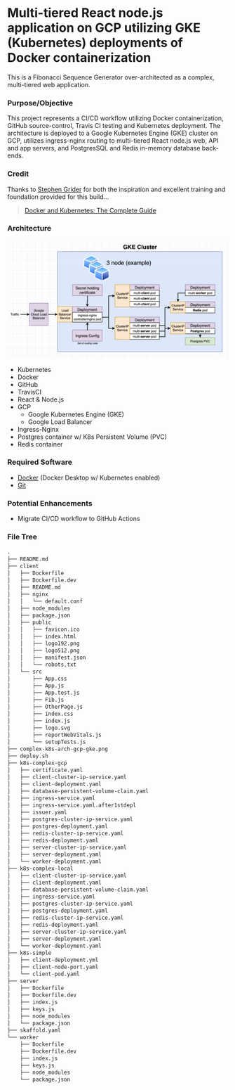 # Multi-tiered React node.js application on GCP utilizing GKE (Kubernetes) deployments of Docker containerization

This is a Fibonacci Sequence Generator over-architected as a complex, multi-tiered web application.

### Purpose/Objective

This project represents a CI/CD workflow utilizing Docker containerization, GitHub source-control, Travis CI testing and Kubernetes deployment. The architecture is deployed to a Google Kubernetes Engine (GKE) cluster on GCP, utilizes ingress-nginx routing to multi-tiered React node.js web, API and app servers, and PostgresSQL and Redis in-memory database back-ends.

### Credit

Thanks to [Stephen Grider](https://www.linkedin.com/in/stephengrider/) for both the inspiration and excellent training and foundation provided for this build...

> [Docker and Kubernetes: The Complete Guide](https://www.udemy.com/course/docker-and-kubernetes-the-complete-guide/)

### Architecture

![Application Architecture](./complex-k8s-arch-gcp-gke.png)

* Kubernetes
* Docker
* GitHub
* TravisCI
* React & Node.js
* GCP
  * Google Kubernetes Engine (GKE)
  * Google Load Balancer
* Ingress-Nginx
* Postgres container w/ K8s Persistent Volume (PVC)
* Redis container

### Required Software

- [Docker](https://www.docker.com/products/docker-desktop/) (Docker Desktop w/ Kubernetes enabled)
- [Git](https://git-scm.com/downloads/)

### Potential Enhancements

- Migrate CI/CD workflow to GitHub Actions

### File Tree

```
.
├── README.md
├── client
│   ├── Dockerfile
│   ├── Dockerfile.dev
│   ├── README.md
│   ├── nginx
│   │   └── default.conf
│   ├── node_modules
│   ├── package.json
│   ├── public
│   │   ├── favicon.ico
│   │   ├── index.html
│   │   ├── logo192.png
│   │   ├── logo512.png
│   │   ├── manifest.json
│   │   └── robots.txt
│   └── src
│       ├── App.css
│       ├── App.js
│       ├── App.test.js
│       ├── Fib.js
│       ├── OtherPage.js
│       ├── index.css
│       ├── index.js
│       ├── logo.svg
│       ├── reportWebVitals.js
│       └── setupTests.js
├── complex-k8s-arch-gcp-gke.png
├── deploy.sh
├── k8s-complex-gcp
│   ├── certificate.yaml
│   ├── client-cluster-ip-service.yaml
│   ├── client-deployment.yaml
│   ├── database-persistent-volume-claim.yaml
│   ├── ingress-service.yaml
│   ├── ingress-service.yaml.after1stdepl
│   ├── issuer.yaml
│   ├── postgres-cluster-ip-service.yaml
│   ├── postgres-deployment.yaml
│   ├── redis-cluster-ip-service.yaml
│   ├── redis-deployment.yaml
│   ├── server-cluster-ip-service.yaml
│   ├── server-deployment.yaml
│   └── worker-deployment.yaml
├── k8s-complex-local
│   ├── client-cluster-ip-service.yaml
│   ├── client-deployment.yaml
│   ├── database-persistent-volume-claim.yaml
│   ├── ingress-service.yaml
│   ├── postgres-cluster-ip-service.yaml
│   ├── postgres-deployment.yaml
│   ├── redis-cluster-ip-service.yaml
│   ├── redis-deployment.yaml
│   ├── server-cluster-ip-service.yaml
│   ├── server-deployment.yaml
│   └── worker-deployment.yaml
├── k8s-simple
│   ├── client-deployment.yml
│   ├── client-node-port.yaml
│   └── client-pod.yaml
├── server
│   ├── Dockerfile
│   ├── Dockerfile.dev
│   ├── index.js
│   ├── keys.js
│   ├── node_modules
│   └── package.json
├── skaffold.yaml
└── worker
    ├── Dockerfile
    ├── Dockerfile.dev
    ├── index.js
    ├── keys.js
    ├── node_modules
    └── package.json
```
